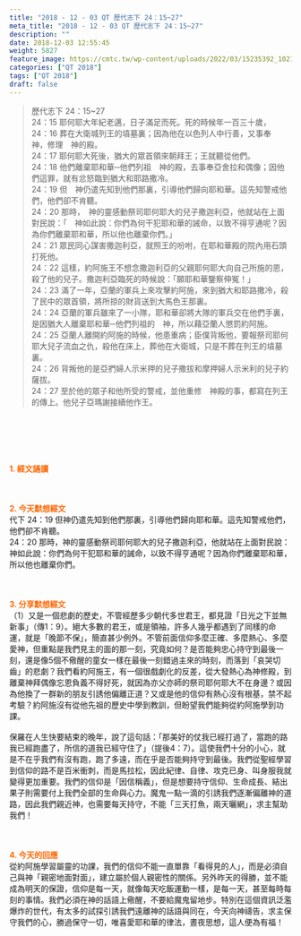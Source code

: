 ```yaml
---
title: "2018 - 12 - 03 QT 歷代志下 24：15~27"
meta_title: "2018 - 12 - 03 QT 歷代志下 24：15~27"
description: ""
date: 2018-12-03 12:55:45
weight: 5827
feature_image: https://cmtc.tw/wp-content/uploads/2022/03/15235392_10211799862337740_180693556567566654_o-1.webp
categories: ["QT 2018"]
tags: ["QT 2018"]
draft: false
---
```


<blockquote>歷代志下 24：15~27<br />
24：15 耶何耶大年紀老邁，日子滿足而死。死的時候年一百三十歲，<br />
24：16 葬在大衛城列王的墳墓裏；因為他在以色列人中行善，又事奉　神，修理　神的殿。<br />
24：17 耶何耶大死後，猶大的眾首領來朝拜王；王就聽從他們。<br />
24：18 他們離棄耶和華─他們列祖　神的殿，去事奉亞舍拉和偶像；因他們這罪，就有忿怒臨到猶大和耶路撒冷。<br />
24：19 但　神仍遣先知到他們那裏，引導他們歸向耶和華。這先知警戒他們，他們卻不肯聽。<br />
24：20 那時，　神的靈感動祭司耶何耶大的兒子撒迦利亞，他就站在上面對民說：「　神如此說：你們為何干犯耶和華的誡命，以致不得亨通呢？因為你們離棄耶和華，所以他也離棄你們。」<br />
24：21 眾民同心謀害撒迦利亞，就照王的吩咐，在耶和華殿的院內用石頭打死他。<br />
24：22 這樣，約阿施王不想念撒迦利亞的父親耶何耶大向自己所施的恩，殺了他的兒子。撒迦利亞臨死的時候說：「願耶和華鑒察伸冤！」<br />
24：23 滿了一年，亞蘭的軍兵上來攻擊約阿施，來到猶大和耶路撒冷，殺了民中的眾首領，將所掠的財貨送到大馬色王那裏。<br />
24：24 亞蘭的軍兵雖來了一小隊，耶和華卻將大隊的軍兵交在他們手裏，是因猶大人離棄耶和華─他們列祖的　神，所以藉亞蘭人懲罰約阿施。<br />
24：25 亞蘭人離開約阿施的時候，他患重病；臣僕背叛他，要報祭司耶何耶大兒子流血之仇，殺他在床上，葬他在大衛城，只是不葬在列王的墳墓裏。<br />
24：26 背叛他的是亞捫婦人示米押的兒子撒拔和摩押婦人示米利的兒子約薩拔。<br />
24：27 至於他的眾子和他所受的警戒，並他重修　神殿的事，都寫在列王的傳上。他兒子亞瑪謝接續他作王。</blockquote><br />
&nbsp;<br />
<br />
&nbsp;<br />
<br />
<span style="color: #ff6600;"><strong>1. </strong><strong>經文誦讀</strong></span><br />
<br />
<span style="color: #ff6600;"><strong> </strong></span><br />
<br />
<span style="color: #ff6600;"><strong>2. 今天默想</strong><strong>經文<br />
</strong></span>代下 24：19 但神仍遣先知到他們那裏，引導他們歸向耶和華。這先知警戒他們，他們卻不肯聽。<br />
24：20 那時，神的靈感動祭司耶何耶大的兒子撒迦利亞，他就站在上面對民說：神如此說：你們為何干犯耶和華的誡命，以致不得亨通呢？因為你們離棄耶和華，所以他也離棄你們。<br />
<br />
&nbsp;<br />
<br />
<span style="color: #ff6600;"><strong>3. 分享默想經文<br />
</strong></span>（1）又是一個悲劇的歷史，不管經歷多少朝代多世君王，都見證「日光之下並無新事」（傳1：9）。絕大多數的君王，或是領袖，許多人幾乎都遇到了同樣的命運，就是「晚節不保」，簡直甚少例外。不管前面信仰多麼正確、多麼熱心、多麼愛神，但重點是我們見主的面的那一刻，究竟如何？是否能夠忠心持守到最後一刻，還是像5個不儆醒的童女一樣在最後一刻錯過主來的時刻，而落到「哀哭切齒」的悲劇？我們看約阿施王，有一個很戲劇化的反差，從大發熱心為神修殿，到離棄神拜偶像忘恩負義不得好死，就因為亦父亦師的祭司耶何耶大不在身邊？或因為他換了一群新的朋友引誘他偏離正道？又或是他的信仰有熱心沒有根基，禁不起考驗？約阿施沒有從他先祖的歷史中學到教訓，但盼望我們能夠從約阿施學到功課。<br />
<br />
保羅在人生快要結束的晚年，說了這句話：「那美好的仗我已經打過了，當跑的路我已經跑盡了，所信的道我已經守住了」（提後4：7）。這使我們十分的小心，就是不在乎我們有沒有跑，跑了多遠，而在乎是否能夠持守到最後。我們從聖經學習到信仰的路不是百米衝刺，而是馬拉松，因此紀律、自律、攻克已身、叫身服我就變得更加重要。我們的信仰是「因信稱義」，但是想要持守信仰、生命成長、結出果子則需要付上我們全部的生命與心力。魔鬼一點一滴的引誘我們逐漸偏離神的道路，因此我們親近神，也需要每天持守，不能「三天打魚，兩天曬網」，求主幫助我們！<br />
<br />
&nbsp;<br />
<br />
<span style="color: #ff6600;"><strong>4. 今天的回應<br />
</strong></span>從約阿施學習屬靈的功課，我們的信仰不能一直單靠「看得見的人」，而是必須自己與神「親密地面對面」，建立屬於個人親密性的關係。另外昨天的得勝，並不能成為明天的保證，信仰是每一天，就像每天吃飯運動一樣，是每一天，甚至每時每刻的事情。我們必須在神的話語上儆醒，不要給魔鬼留地步。特別在這個資訊泛濫爆炸的世代，有太多的試探引誘我們遠離神的話語與同在，今天向神禱告，求主保守我們的心，勝過保守一切，唯喜愛耶和華的律法，晝夜思想，這人便為有福！<br />
<br />
&nbsp;
        